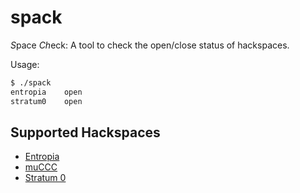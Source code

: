 # spack

*S*pace *Ch*eck: A tool to check the open/close status of hackspaces.

Usage:
```sh
$ ./spack
entropia	open
stratum0	open
```

## Supported Hackspaces

* [Entropia](https://entropia.de)
* [muCCC](https://muc.ccc.de)
* [Stratum 0](https://stratum0.org)
